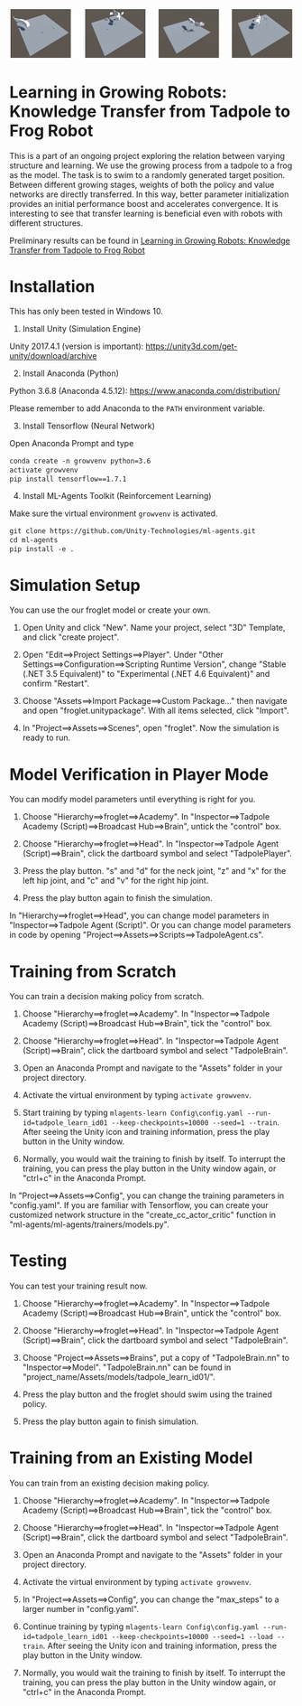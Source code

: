 [![Video_Clip_Thumbnail](images/video_clip_thumbnail.PNG)](https://youtu.be/2-Y8vzH2t5g)

# Learning in Growing Robots: Knowledge Transfer from Tadpole to Frog Robot

This is a part of an ongoing project exploring the relation between varying structure and learning. We use the growing process from a tadpole to a frog as the model. The task is to swim to a randomly generated target position. Between different growing stages, weights of both the policy and value networks are directly transferred. In this way, better parameter initialization provides an initial performance boost and accelerates convergence. It is interesting to see that transfer learning is beneficial even with robots with different structures.

Preliminary results can be found in [Learning in Growing Robots: Knowledge Transfer from Tadpole to Frog Robot](https://link.springer.com/chapter/10.1007/978-3-030-24741-6_42) 

# Installation

This has only been tested in Windows 10.

1. Install Unity (Simulation Engine)

Unity 2017.4.1 (version is important): https://unity3d.com/get-unity/download/archive

2. Install Anaconda (Python)

Python 3.6.8 (Anaconda 4.5.12): https://www.anaconda.com/distribution/

Please remember to add Anaconda to the `PATH` environment variable.

3. Install Tensorflow (Neural Network)

Open Anaconda Prompt and type

```
conda create -n growvenv python=3.6
activate growvenv
pip install tensorflow==1.7.1
```

4. Install ML-Agents Toolkit (Reinforcement Learning)

Make sure the virtual environment `growvenv` is activated.

```
git clone https://github.com/Unity-Technologies/ml-agents.git
cd ml-agents
pip install -e .
```

# Simulation Setup

You can use the our froglet model or create your own.

1. Open Unity and click "New". Name your project, select "3D" Template, and click "create project".

2. Open "Edit==>Project Settings==>Player". Under "Other Settings==>Configuration==>Scripting Runtime Version", change "Stable (.NET 3.5 Equivalent)" to "Experimental (.NET 4.6 Equivalent)" and confirm "Restart".

3. Choose "Assets==>Import Package==>Custom Package..." then navigate and open "froglet.unitypackage". With all items selected, click "Import".

4. In "Project==>Assets==>Scenes", open "froglet". Now the simulation is ready to run.

# Model Verification in Player Mode

You can modify model parameters until everything is right for you.

1. Choose "Hierarchy==>froglet==>Academy". In "Inspector==>Tadpole Academy (Script)==>Broadcast Hub==>Brain", untick the "control" box.

2. Choose "Hierarchy==>froglet==>Head". In "Inspector==>Tadpole Agent (Script)==>Brain", click the dartboard symbol and select "TadpolePlayer".

3. Press the play button. "s" and "d" for the neck joint, "z" and "x" for the left hip joint, and "c" and "v" for the right hip joint.

4. Press the play button again to finish the simulation.

In "Hierarchy==>froglet==>Head", you can change model parameters in "Inspector==>Tadpole Agent (Script)". Or you can change model parameters in code by opening "Project==>Assets==>Scripts==>TadpoleAgent.cs".

# Training from Scratch

You can train a decision making policy from scratch.

1. Choose "Hierarchy==>froglet==>Academy". In "Inspector==>Tadpole Academy (Script)==>Broadcast Hub==>Brain", tick the "control" box.

2. Choose "Hierarchy==>froglet==>Head". In "Inspector==>Tadpole Agent (Script)==>Brain", click the dartboard symbol and select "TadpoleBrain".

3. Open an Anaconda Prompt and navigate to the "Assets" folder in your project directory.

4. Activate the virtual environment by typing `activate growvenv`.

5. Start training by typing `mlagents-learn Config\config.yaml --run-id=tadpole_learn_id01 --keep-checkpoints=10000 --seed=1 --train`. After seeing the Unity icon and training information, press the play button in the Unity window.

6. Normally, you would wait the training to finish by itself. To interrupt the training, you can press the play button in the Unity window again, or "ctrl+c" in the Anaconda Prompt.

In "Project==>Assets==>Config", you can change the training parameters in "config.yaml". If you are familiar with Tensorflow, you can create your customized network structure in the "create_cc_actor_critic" function in "ml-agents/ml-agents/trainers/models.py".

# Testing

You can test your training result now.

1. Choose "Hierarchy==>froglet==>Academy". In "Inspector==>Tadpole Academy (Script)==>Broadcast Hub==>Brain", untick the "control" box.

2. Choose "Hierarchy==>froglet==>Head". In "Inspector==>Tadpole Agent (Script)==>Brain", click the dartboard symbol and select "TadpoleBrain".

3. Choose "Project==>Assets==>Brains", put a copy of "TadpoleBrain.nn" to "Inspector==>Model". "TadpoleBrain.nn" can be found in "project_name/Assets/models/tadpole_learn_id01/".

4. Press the play button and the froglet should swim using the trained policy.

5. Press the play button again to finish simulation.

# Training from an Existing Model

You can train from an existing decision making policy.

1. Choose "Hierarchy==>froglet==>Academy". In "Inspector==>Tadpole Academy (Script)==>Broadcast Hub==>Brain", tick the "control" box.

2. Choose "Hierarchy==>froglet==>Head". In "Inspector==>Tadpole Agent (Script)==>Brain", click the dartboard symbol and select "TadpoleBrain".

3. Open an Anaconda Prompt and navigate to the "Assets" folder in your project directory.

4. Activate the virtual environment by typing `activate growvenv`.

5. In "Project==>Assets==>Config", you can change the "max_steps" to a larger number in "config.yaml".

6. Continue training by typing `mlagents-learn Config\config.yaml --run-id=tadpole_learn_id01 --keep-checkpoints=10000 --seed=1 --load --train`. After seeing the Unity icon and training information, press the play button in the Unity window.

6. Normally, you would wait the training to finish by itself. To interrupt the training, you can press the play button in the Unity window again, or "ctrl+c" in the Anaconda Prompt.


